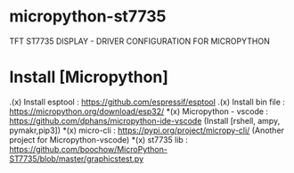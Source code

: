 # micropython-st7735
TFT ST7735 DISPLAY - DRIVER CONFIGURATION FOR MICROPYTHON 

# Install [Micropython] 
.(x) Install esptool       : https://github.com/espressif/esptool 
.(x) Install bin file      : https://micropython.org/download/esp32/
*(x) Micropython - vscode  : https://github.com/dphans/micropython-ide-vscode (Install [rshell, ampy, pymakr,pip3])
*(x) micro-cli             : https://pypi.org/project/micropy-cli/  (Another project for Micropython-vscode) 
*(x) st7735 lib            : https://github.com/boochow/MicroPython-ST7735/blob/master/graphicstest.py



